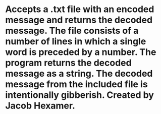 # Accepts a .txt file with an encoded message and returns the decoded message. The file consists of a number of lines in which a single word is preceded by a number. The program returns the decoded message as a string. The decoded message from the included file is intentionally gibberish. Created by Jacob Hexamer.
